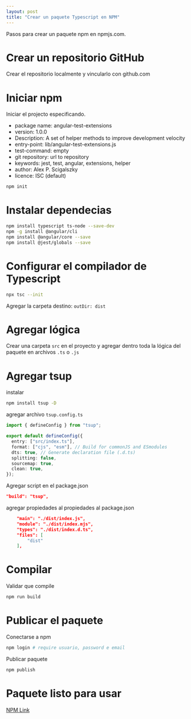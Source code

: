 ```yaml
---
layout: post
title: "Crear un paquete Typescript en NPM"
---
```


Pasos para crear un paquete npm en npmjs.com<!--more-->.

# Crear un repositorio GitHub
Crear el repositorio localmente y vincularlo con github.com

# Iniciar npm
Iniciar el projecto especificando.
- package name: angular-test-extensions
- version: 1.0.0
- Description: A set of helper methods to improve development velocity
- entry-point: lib/angular-test-extensions.js
- test-command: empty
- git repository: url to repository
- keywords: jest, test, angular, extensions, helper
- author: Alex P. Scigalszky
- licence: ISC (default)

```bash
npm init
```

# Instalar dependecias
```bash
npm install typescript ts-node --save-dev
npm -g install @angular/cli
npm install @angular/core --save
npm install @jest/globals --save
```

# Configurar el compilador de Typescript
```bash
npx tsc --init
```
Agregar la carpeta destino: `outDir: dist`

# Agregar lógica
Crear una carpeta `src` en el proyecto y agregar dentro toda la lógica del paquete en archivos `.ts` o `.js`


# Agregar tsup
instalar
```bash
npm install tsup -D
```
agregar archivo `tsup.config.ts`
```typescript
import { defineConfig } from "tsup";

export default defineConfig({
  entry: ["src/index.ts"],
  format: ["cjs", "esm"], // Build for commonJS and ESmodules
  dts: true, // Generate declaration file (.d.ts)
  splitting: false,
  sourcemap: true,
  clean: true,
});
```

Agregar script en el package.json
```json
"build": "tsup",
```

agregar propiedades al propiedades al package.json
```json
    "main": "./dist/index.js",
    "module": "./dist/index.mjs",
    "types": "./dist/index.d.ts",
    "files": [
        "dist"
    ],
```
# Compilar
Validar que compile
```bash
npm run build
```

# Publicar el paquete
Conectarse a npm
```bash
npm login # require usuario, password e email
```
Publicar paquete
```bash
npm publish
```

# Paquete listo para usar
[NPM Link](https://www.npmjs.com/package/angular-test-extensions)